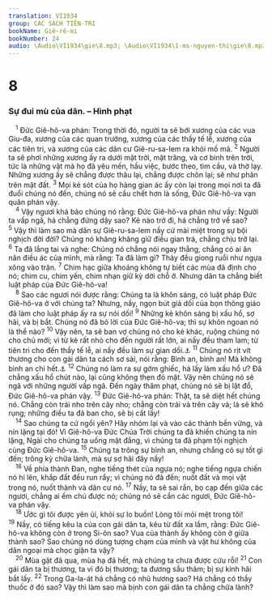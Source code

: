 ```yaml
---
translation: VI1934
group: CÁC SÁCH TIÊN-TRI
bookName: Giê-rê-mi 
bookNumber: 24
audio: \Audio\VI1934\gie\8.mp3; \Audio\VI1934\1-ms-nguyen-thi\gie\8.mp3
---
```


<div class="title"><h1>8</h1><h3>Sự đui mù của dân. – Hình phạt</h3></div>
<span class="verse gie_8_1"> <sup>1</sup> Đức Giê-hô-va phán: Trong thời đó, người ta sẽ bới xương của các vua Giu-đa, xương của các quan trưởng, xương của các thầy tế lễ, xương của các tiên tri, và xương của các dân cư Giê-ru-sa-lem ra khỏi mồ mả. </span>
<span class="verse gie_8_2"><sup>2</sup> Người ta sẽ phơi những xương ấy ra dưới mặt trời, mặt trăng, và cơ binh trên trời, tức là những vật mà họ đã yêu mến, hầu việc, bước theo, tìm cầu, và thờ lạy. Những xương ấy sẽ chẳng được thâu lại, chẳng được chôn lại; sẽ như phân trên mặt đất. </span>
<span class="verse gie_8_3"><sup>3</sup> Mọi kẻ sót của họ hàng gian ác ấy còn lại trong mọi nơi ta đã đuổi chúng nó đến, chúng nó sẽ cầu chết hơn là sống, Đức Giê-hô-va vạn quân phán vậy. <br/></span>
<span class="verse gie_8_4"> <sup>4</sup> Vậy ngươi khá bảo chúng nó rằng: Đức Giê-hô-va phán như vầy: Người ta vấp ngã, há chẳng đứng dậy sao? Kẻ nào trở đi, há chẳng trở về sao? </span>
<span class="verse gie_8_5"><sup>5</sup> Vậy thì làm sao mà dân sự Giê-ru-sa-lem nầy cứ mài miệt trong sự bội nghịch đời đời? Chúng nó khăng khăng giữ điều gian trá, chẳng chịu trở lại. </span>
<span class="verse gie_8_6"><sup>6</sup> Ta đã lắng tai và nghe: Chúng nó chẳng nói ngay thẳng, chẳng có ai ăn năn điều ác của mình, mà rằng: Ta đã làm gì? Thảy đều giong ruổi như ngựa xông vào trận. </span>
<span class="verse gie_8_7"><sup>7</sup> Chim hạc giữa khoảng không tự biết các mùa đã định cho nó; chim cu, chim yến, chim nhạn giữ kỳ dời chỗ ở. Nhưng dân ta chẳng biết luật pháp của Đức Giê-hô-va! <br/></span>
<span class="verse gie_8_8"> <sup>8</sup> Sao các ngươi nói được rằng: Chúng ta là khôn sáng, có luật pháp Đức Giê-hô-va ở với chúng ta? Nhưng, nầy, ngọn bút giả dối của bọn thông giáo đã làm cho luật pháp ấy ra sự nói dối! </span>
<span class="verse gie_8_9"><sup>9</sup> Những kẻ khôn sáng bị xấu hổ, sợ hãi, và bị bắt. Chúng nó đã bỏ lời của Đức Giê-hô-va; thì sự khôn ngoan nó là thể nào? </span>
<span class="verse gie_8_10"><sup>10</sup> Vậy nên, ta sẽ ban vợ chúng nó cho kẻ khác, ruộng chúng nó cho chủ mới; vì từ kẻ rất nhỏ cho đến người rất lớn, ai nấy đều tham lam; từ tiên tri cho đến thầy tế lễ, ai nấy đều làm sự gian dối.<a data-toggle="tooltip" data-placement="bottom" title="Gie 6:12-15">⚓</a></span>
<span class="verse gie_8_11"><sup>11</sup> Chúng nó rịt vít thương cho con gái dân ta cách sơ sài, nói rằng: Bình an, bình an! Mà không bình an chi hết.<a data-toggle="tooltip" data-placement="bottom" title="Exe 13:10">⚓</a></span>
<span class="verse gie_8_12"><sup>12</sup> Chúng nó làm ra sự gớm ghiếc, há lấy làm xấu hổ ư? Đã chẳng xấu hổ chút nào, lại cũng không thẹn đỏ mặt. Vậy nên chúng nó sẽ ngã với những người vấp ngã. Đến ngày thăm phạt, chúng nó sẽ bị lật đổ, Đức Giê-hô-va phán vậy. </span>
<span class="verse gie_8_13"><sup>13</sup> Đức Giê-hô-va phán: Thật, ta sẽ diệt hết chúng nó. Chẳng còn trái nho trên cây nho; chẳng còn trái vả trên cây vả; lá sẽ khô rụng; những điều ta đã ban cho, sẽ bị cất lấy! <br/></span>
<span class="verse gie_8_14"> <sup>14</sup> Sao chúng ta cứ ngồi yên? Hãy nhóm lại và vào các thành bền vững, và nín lặng tại đó! Vì Giê-hô-va Đức Chúa Trời chúng ta đã khiến chúng ta nín lặng, Ngài cho chúng ta uống mật đắng, vì chúng ta đã phạm tội nghịch cùng Đức Giê-hô-va. </span>
<span class="verse gie_8_15"><sup>15</sup> Chúng ta trông sự bình an, nhưng chẳng có sự tốt gì đến; trông kỳ chữa lành, mà sự sợ hãi đây nầy! <br/></span>
<span class="verse gie_8_16"> <sup>16</sup> Về phía thành Đan, nghe tiếng thét của ngựa nó; nghe tiếng ngựa chiến nó hí lên, khắp đất đều run rẩy; vì chúng nó đã đến; nuốt đất và mọi vật trong nó, nuốt thành và dân cư nó. </span>
<span class="verse gie_8_17"><sup>17</sup> Nầy, ta sẽ sai rắn, bọ cạp đến giữa các ngươi, chẳng ai ếm chú được nó; chúng nó sẽ cắn các ngươi, Đức Giê-hô-va phán vậy. <br/></span>
<span class="verse gie_8_18"> <sup>18</sup> Ước gì tôi được yên ủi, khỏi sự lo buồn! Lòng tôi mỏi mệt trong tôi! </span>
<span class="verse gie_8_19"><sup>19</sup> Nầy, có tiếng kêu la của con gái dân ta, kêu từ đất xa lắm, rằng: Đức Giê-hô-va không còn ở trong Si-ôn sao? Vua của thành ấy không còn ở giữa thành sao? Sao chúng nó dùng tượng chạm của mình và vật hư không của dân ngoại mà chọc giận ta vậy? <br/></span>
<span class="verse gie_8_20"> <sup>20</sup> Mùa gặt đã qua, mùa hạ đã hết, mà chúng ta chưa được cứu rỗi! </span>
<span class="verse gie_8_21"><sup>21</sup> Con gái dân ta bị thương, ta vì đó bị thương; ta đương sầu thảm; bị sự kinh hãi bắt lấy. </span>
<span class="verse gie_8_22"><sup>22</sup> Trong Ga-la-át há chẳng có nhũ hương sao? Há chẳng có thầy thuốc ở đó sao? Vậy thì làm sao mà bịnh con gái dân ta chẳng chữa lành? <br/></span>
